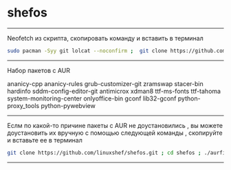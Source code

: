 # shefos
------------------------------


Neofetch из скрипта, скопировать команду и вставить в терминал

```bash
sudo pacman -Syy git lolcat --noconfirm ;  git clone https://github.com/linuxshef/shefos.git ; rm -Rf ~/.config/neofetch/config.conf ; mv shefos/config/neofetch/config.conf ~/.config/neofetch/ ; rm -Rf shefos
```

-------------------------------


Набор пакетов с AUR

ananicy-cpp ananicy-rules grub-customizer-git zramswap stacer-bin hardinfo sddm-config-editor-git antimicrox xdman8 ttf-ms-fonts ttf-tahoma system-monitoring-center onlyoffice-bin gconf  lib32-gconf python-proxy_tools python-pywebview


-------------------------------


Еслм по какой-то причине пакеты с AUR не доустановились , вы можете доустановить их вручную с помощью следующей команды , скопируйте и вставьте ее в терминал
```bash
git clone https://github.com/linuxshef/shefos.git ; cd shefos ; ./aurfix ; rm -Rf shefos ; sleep 2 ; reboot
```

--------------------------------
